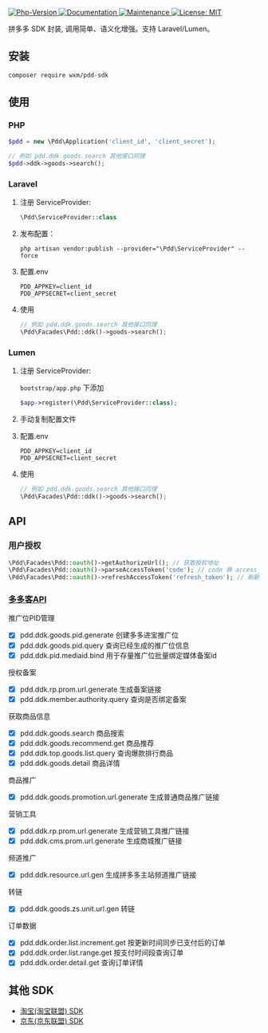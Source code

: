 <p>
  <a href="https://github.com/qq15725/taobao-sdk" target="_blank">
    <img alt="Php-Version" src="https://img.shields.io/packagist/php-v/wxm/pdd-sdk.svg" />
  </a>
  <a href="https://github.com/qq15725/pdd-sdk" target="_blank">
    <img alt="Documentation" src="https://img.shields.io/badge/documentation-yes-brightgreen.svg" />
  </a>
  <a href="https://github.com/qq15725/pdd-sdk/graphs/commit-activity" target="_blank">
    <img alt="Maintenance" src="https://img.shields.io/badge/Maintained%3F-yes-green.svg" />
  </a>
  <a href="https://github.com/qq15725/pdd-sdk/blob/master/LICENSE" target="_blank">
    <img alt="License: MIT" src="https://img.shields.io/badge/License-MIT-yellow.svg" />
  </a>
</p>

拼多多 SDK 封装, 调用简单、语义化增强。支持 Laravel/Lumen。 

## 安装

```bash
composer require wxm/pdd-sdk
```

## 使用

### PHP 

```php
$pdd = new \Pdd\Application('client_id', 'client_secret');

// 例如 pdd.ddk.goods.search 其他接口同理
$pdd->ddk->goods->search();
```

### Laravel

1. 注册 ServiceProvider:
    ```php
    \Pdd\ServiceProvider::class
    ```
    
2. 发布配置：
    ```shell
    php artisan vendor:publish --provider="\Pdd\ServiceProvider" --force
    ```
    
3. 配置.env
    ```dotenv
    PDD_APPKEY=client_id
    PDD_APPSECRET=client_secret
    ```
    
4. 使用
    ```php
    // 例如 pdd.ddk.goods.search 其他接口同理
    \Pdd\Facades\Pdd::ddk()->goods->search();
    ```
    
### Lumen

1. 注册 ServiceProvider:
   
    `bootstrap/app.php` 下添加

    ```php
    $app->register(\Pdd\ServiceProvider::class);
    ``` 
2. 手动复制配置文件

3. 配置.env
    ```dotenv
    PDD_APPKEY=client_id
    PDD_APPSECRET=client_secret
    ```

4. 使用
    ```php
    // 例如 pdd.ddk.goods.search 其他接口同理
    \Pdd\Facades\Pdd::ddk()->goods->search();
    ```

## API

### 用户授权

```php
\Pdd\Facades\Pdd::oauth()->getAuthorizeUrl(); // 获取授权地址
\Pdd\Facades\Pdd::oauth()->parseAccessToken('code'); // code 换 access_token 
\Pdd\Facades\Pdd::oauth()->refreshAccessToken('refresh_token'); // 刷新 access_token
```

### [多多客API](https://jinbao.pinduoduo.com/third-party/rank)

推广位PID管理

- [x] pdd.ddk.goods.pid.generate 创建多多进宝推广位
- [x] pdd.ddk.goods.pid.query 查询已经生成的推广位信息
- [x] pdd.ddk.pid.mediaid.bind 用于存量推广位批量绑定媒体备案id

授权备案

- [x] pdd.ddk.rp.prom.url.generate 生成备案链接
- [x] pdd.ddk.member.authority.query 查询是否绑定备案

获取商品信息

- [x] pdd.ddk.goods.search 商品搜索
- [x] pdd.ddk.goods.recommend.get 商品推荐
- [x] pdd.ddk.top.goods.list.query 查询爆款排行商品
- [x] pdd.ddk.goods.detail 商品详情

商品推广

- [x] pdd.ddk.goods.promotion.url.generate 生成普通商品推广链接

营销工具

- [x] pdd.ddk.rp.prom.url.generate 生成营销工具推广链接
- [x] pdd.ddk.cms.prom.url.generate 生成商城推广链接

频道推广

- [x] pdd.ddk.resource.url.gen 生成拼多多主站频道推广链接

转链

- [x] pdd.ddk.goods.zs.unit.url.gen 转链

订单数据

- [x] pdd.ddk.order.list.increment.get 按更新时间同步已支付后的订单
- [x] pdd.ddk.order.list.range.get 按支付时间段查询订单
- [x] pdd.ddk.order.detail.get 查询订单详情 

## 其他 SDK

 - [淘宝(淘宝联盟) SDK](https://github.com/qq15725/taobao-sdk)
 - [京东(京东联盟) SDK](https://github.com/qq15725/jd-sdk)
